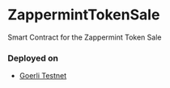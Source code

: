 # ZappermintTokenSale
Smart Contract for the Zappermint Token Sale

### Deployed on 
- [Goerli Testnet](https://goerli.etherscan.io/address/0x7775B0Dcf09Be1D41FCdB9b5f242f9aDfA4e5CcE)
